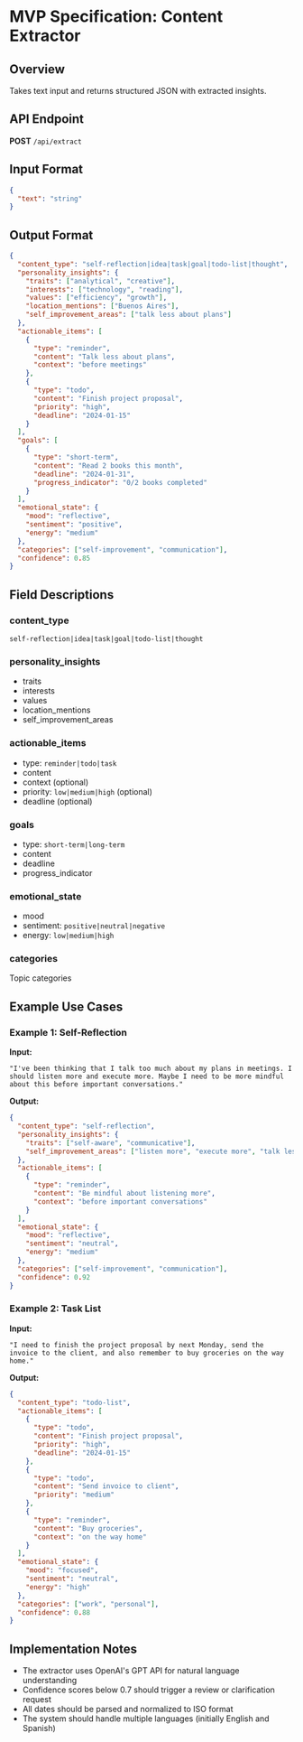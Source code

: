 # MVP Specification: Content Extractor

## Overview

Takes text input and returns structured JSON with extracted insights.

## API Endpoint

**POST** `/api/extract`

## Input **Format**

```json
{
  "text": "string"
}
```

## Output Format

```json
{
  "content_type": "self-reflection|idea|task|goal|todo-list|thought",
  "personality_insights": {
    "traits": ["analytical", "creative"],
    "interests": ["technology", "reading"],
    "values": ["efficiency", "growth"],
    "location_mentions": ["Buenos Aires"],
    "self_improvement_areas": ["talk less about plans"]
  },
  "actionable_items": [
    {
      "type": "reminder",
      "content": "Talk less about plans",
      "context": "before meetings"
    },
    {
      "type": "todo",
      "content": "Finish project proposal",
      "priority": "high",
      "deadline": "2024-01-15"
    }
  ],
  "goals": [
    {
      "type": "short-term",
      "content": "Read 2 books this month",
      "deadline": "2024-01-31",
      "progress_indicator": "0/2 books completed"
    }
  ],
  "emotional_state": {
    "mood": "reflective",
    "sentiment": "positive",
    "energy": "medium"
  },
  "categories": ["self-improvement", "communication"],
  "confidence": 0.85
}
```

## Field Descriptions

### content_type
`self-reflection|idea|task|goal|todo-list|thought`

### personality_insights
- traits
- interests
- values
- location_mentions
- self_improvement_areas

### actionable_items
- type: `reminder|todo|task`
- content
- context (optional)
- priority: `low|medium|high` (optional)
- deadline (optional)

### goals
- type: `short-term|long-term`
- content
- deadline
- progress_indicator

### emotional_state
- mood
- sentiment: `positive|neutral|negative`
- energy: `low|medium|high`

### categories
Topic categories


## Example Use Cases

### Example 1: Self-Reflection
**Input:**
```
"I've been thinking that I talk too much about my plans in meetings. I should listen more and execute more. Maybe I need to be more mindful about this before important conversations."
```

**Output:**
```json
{
  "content_type": "self-reflection",
  "personality_insights": {
    "traits": ["self-aware", "communicative"],
    "self_improvement_areas": ["listen more", "execute more", "talk less about plans"]
  },
  "actionable_items": [
    {
      "type": "reminder",
      "content": "Be mindful about listening more",
      "context": "before important conversations"
    }
  ],
  "emotional_state": {
    "mood": "reflective",
    "sentiment": "neutral",
    "energy": "medium"
  },
  "categories": ["self-improvement", "communication"],
  "confidence": 0.92
}
```

### Example 2: Task List
**Input:**
```
"I need to finish the project proposal by next Monday, send the invoice to the client, and also remember to buy groceries on the way home."
```

**Output:**
```json
{
  "content_type": "todo-list",
  "actionable_items": [
    {
      "type": "todo",
      "content": "Finish project proposal",
      "priority": "high",
      "deadline": "2024-01-15"
    },
    {
      "type": "todo",
      "content": "Send invoice to client",
      "priority": "medium"
    },
    {
      "type": "reminder",
      "content": "Buy groceries",
      "context": "on the way home"
    }
  ],
  "emotional_state": {
    "mood": "focused",
    "sentiment": "neutral",
    "energy": "high"
  },
  "categories": ["work", "personal"],
  "confidence": 0.88
}
```

## Implementation Notes

- The extractor uses OpenAI's GPT API for natural language understanding
- Confidence scores below 0.7 should trigger a review or clarification request
- All dates should be parsed and normalized to ISO format
- The system should handle multiple languages (initially English and Spanish)